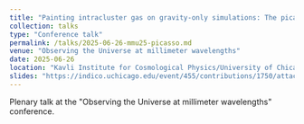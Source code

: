 ```yaml
---
title: "Painting intracluster gas on gravity-only simulations: The picasso gas model and first data products"
collection: talks
type: "Conference talk"
permalink: /talks/2025-06-26-mmu25-picasso.md
venue: "Observing the Universe at millimeter wavelengths"
date: 2025-06-26
location: "Kavli Institute for Cosmological Physics/University of Chicago, Chicago, IL"
slides: "https://indico.uchicago.edu/event/455/contributions/1750/attachments/671/1165/fkeruzore_mmU25.pdf"
---
```


Plenary talk at the "Observing the Universe at millimeter wavelengths" conference.
